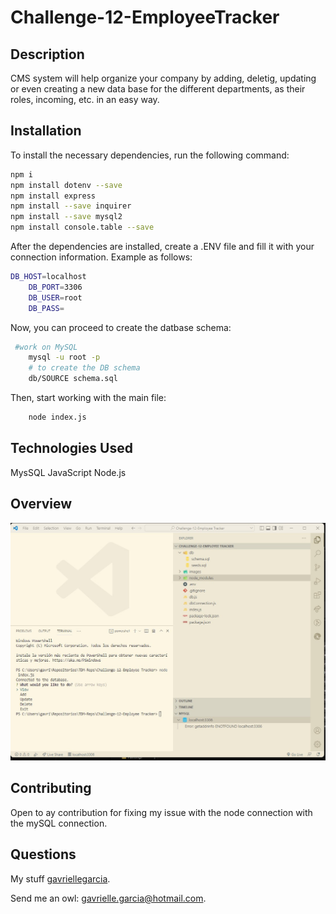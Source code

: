 # Challenge-12-EmployeeTracker

## Description
 CMS system will help organize your company by adding, deletig, updating or even creating a new data base for the different departments, as their roles, incoming, etc. in an easy way.


## Installation
  To install the necessary dependencies, run the following command:
```bash
npm i
npm install dotenv --save
npm install express
npm install --save inquirer
npm install --save mysql2
npm install console.table --save
```

After the dependencies are installed, create a .ENV file and fill it with your connection information. Example as follows:

```bash
DB_HOST=localhost
    DB_PORT=3306
    DB_USER=root
    DB_PASS=
```

Now, you can proceed to create the datbase schema:

```bash
 #work on MySQL
    mysql -u root -p
    # to create the DB schema
    db/SOURCE schema.sql
```

Then, start working with the main file:

```bash
    node index.js
```

## Technologies Used
 MysSQL
 JavaScript
 Node.js
 

 ## Overview 
![alt text](https://github.com/GavrielleGarcia/Challenge-12-EmployeeTracker/blob/main/images/Employee%20Tracker%20Error.jpg)

 
## Contributing 
 Open to ay contribution for fixing my issue with the node connection with the mySQL connection.
 
 
## Questions
  My stuff [gavriellegarcia](https://github.com/gavriellegarcia).

 Send me an owl: gavrielle.garcia@hotmail.com.  
  
